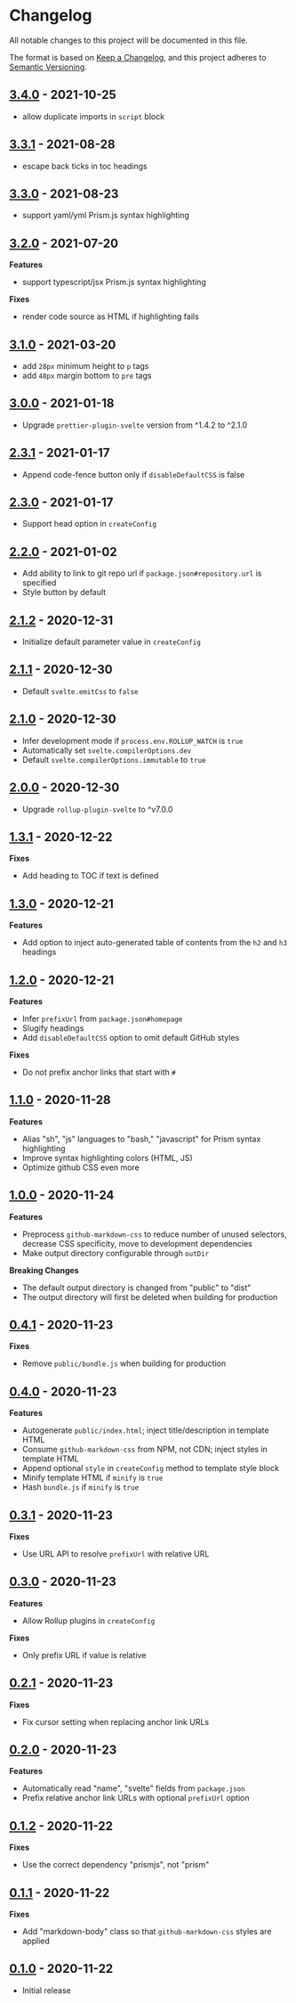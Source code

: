 # Changelog

All notable changes to this project will be documented in this file.

The format is based on [Keep a Changelog](https://keepachangelog.com/en/1.0.0/),
and this project adheres to [Semantic Versioning](https://semver.org/spec/v2.0.0.html).

## [3.4.0](https://github.com/metonym/svelte-readme/releases/tag/v3.4.0) - 2021-10-25

- allow duplicate imports in `script` block

## [3.3.1](https://github.com/metonym/svelte-readme/releases/tag/v3.3.1) - 2021-08-28

- escape back ticks in toc headings

## [3.3.0](https://github.com/metonym/svelte-readme/releases/tag/v3.3.0) - 2021-08-23

- support yaml/yml Prism.js syntax highlighting

## [3.2.0](https://github.com/metonym/svelte-readme/releases/tag/v3.2.0) - 2021-07-20

**Features**

- support typescript/jsx Prism.js syntax highlighting

**Fixes**

- render code source as HTML if highlighting fails

## [3.1.0](https://github.com/metonym/svelte-readme/releases/tag/v3.1.0) - 2021-03-20

- add `28px` minimum height to `p` tags
- add `48px` margin bottom to `pre` tags

## [3.0.0](https://github.com/metonym/svelte-readme/releases/tag/v3.0.0) - 2021-01-18

- Upgrade `prettier-plugin-svelte` version from ^1.4.2 to ^2.1.0

## [2.3.1](https://github.com/metonym/svelte-readme/releases/tag/v2.3.1) - 2021-01-17

- Append code-fence button only if `disableDefaultCSS` is false

## [2.3.0](https://github.com/metonym/svelte-readme/releases/tag/v2.3.0) - 2021-01-17

- Support head option in `createConfig`

## [2.2.0](https://github.com/metonym/svelte-readme/releases/tag/v2.2.0) - 2021-01-02

- Add ability to link to git repo url if `package.json#repository.url` is specified
- Style button by default

## [2.1.2](https://github.com/metonym/svelte-readme/releases/tag/v2.1.2) - 2020-12-31

- Initialize default parameter value in `createConfig`

## [2.1.1](https://github.com/metonym/svelte-readme/releases/tag/v2.1.1) - 2020-12-30

- Default `svelte.emitCss` to `false`

## [2.1.0](https://github.com/metonym/svelte-readme/releases/tag/v2.1.0) - 2020-12-30

- Infer development mode if `process.env.ROLLUP_WATCH` is `true`
- Automatically set `svelte.compilerOptions.dev`
- Default `svelte.compilerOptions.immutable` to `true`

## [2.0.0](https://github.com/metonym/svelte-readme/releases/tag/v2.0.0) - 2020-12-30

- Upgrade `rollup-plugin-svelte` to ^v7.0.0

## [1.3.1](https://github.com/metonym/svelte-readme/releases/tag/v1.3.1) - 2020-12-22

**Fixes**

- Add heading to TOC if text is defined

## [1.3.0](https://github.com/metonym/svelte-readme/releases/tag/v1.3.0) - 2020-12-21

**Features**

- Add option to inject auto-generated table of contents from the `h2` and `h3` headings

## [1.2.0](https://github.com/metonym/svelte-readme/releases/tag/v1.2.0) - 2020-12-21

**Features**

- Infer `prefixUrl` from `package.json#homepage`
- Slugify headings
- Add `disableDefaultCSS` option to omit default GitHub styles

**Fixes**

- Do not prefix anchor links that start with `#`

## [1.1.0](https://github.com/metonym/svelte-readme/releases/tag/v1.1.0) - 2020-11-28

**Features**

- Alias "sh", "js" languages to "bash," "javascript" for Prism syntax highlighting
- Improve syntax highlighting colors (HTML, JS)
- Optimize github CSS even more

## [1.0.0](https://github.com/metonym/svelte-readme/releases/tag/v1.0.0) - 2020-11-24

**Features**

- Preprocess `github-markdown-css` to reduce number of unused selectors, decrease CSS specificity, move to development dependencies
- Make output directory configurable through `outDir`

**Breaking Changes**

- The default output directory is changed from "public" to "dist"
- The output directory will first be deleted when building for production

## [0.4.1](https://github.com/metonym/svelte-readme/releases/tag/v0.4.1) - 2020-11-23

**Fixes**

- Remove `public/bundle.js` when building for production

## [0.4.0](https://github.com/metonym/svelte-readme/releases/tag/v0.4.0) - 2020-11-23

**Features**

- Autogenerate `public/index.html`; inject title/description in template HTML
- Consume `github-markdown-css` from NPM, not CDN; inject styles in template HTML
- Append optional `style` in `createConfig` method to template style block
- Minify template HTML if `minify` is `true`
- Hash `bundle.js` if `minify` is `true`

## [0.3.1](https://github.com/metonym/svelte-readme/releases/tag/v0.3.1) - 2020-11-23

**Fixes**

- Use URL API to resolve `prefixUrl` with relative URL

## [0.3.0](https://github.com/metonym/svelte-readme/releases/tag/v0.3.0) - 2020-11-23

**Features**

- Allow Rollup plugins in `createConfig`

**Fixes**

- Only prefix URL if value is relative

## [0.2.1](https://github.com/metonym/svelte-readme/releases/tag/v0.2.1) - 2020-11-23

**Fixes**

- Fix cursor setting when replacing anchor link URLs

## [0.2.0](https://github.com/metonym/svelte-readme/releases/tag/v0.2.0) - 2020-11-23

**Features**

- Automatically read "name", "svelte" fields from `package.json`
- Prefix relative anchor link URLs with optional `prefixUrl` option

## [0.1.2](https://github.com/metonym/svelte-readme/releases/tag/v0.1.2) - 2020-11-22

**Fixes**

- Use the correct dependency "prismjs", not "prism"

## [0.1.1](https://github.com/metonym/svelte-readme/releases/tag/v0.1.1) - 2020-11-22

**Fixes**

- Add "markdown-body" class so that `github-markdown-css` styles are applied

## [0.1.0](https://github.com/metonym/svelte-readme/releases/tag/v0.1.0) - 2020-11-22

- Initial release
